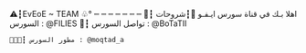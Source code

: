 ⚠️┇EvEoE ~ TEAM ♧°
 ┉ ┉ ┉ ┉ ┉ ┉ ┉
👋┇ اهلا بـك في قناة سورس ايـفـو 
📂┇شروحات السورس : @FILIES
📨┇ تواصل السورس : @BoTaTII
~~~~~~~~~~~~~ ♧°
👨🏻‍💻┇ مطور السورس : @moqtad_a
